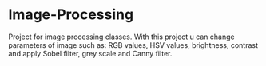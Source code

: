 # Image-Processing
Project for image processing classes. With this project u can change parameters of image such as: RGB values, HSV values, brightness, contrast and apply Sobel filter, grey scale and Canny filter.
